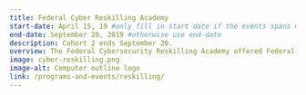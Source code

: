 ```yaml
---
title: Federal Cyber Reskilling Academy
start-date: April 15, 19 #only fill in start date if the events spans multiple days
end-date: September 20, 2019 #otherwise use end-date
description: Cohort 2 ends September 20.
overview: The Federal Cybersecurity Reskilling Academy offered Federal employees the opportunity for hands-on training in cybersecurity. Applications are closed. Cohort 2 ends September 20.
image: cyber-reskilling.png
image-alt: Computer outline logo
link: /programs-and-events/reskilling/
---
```

